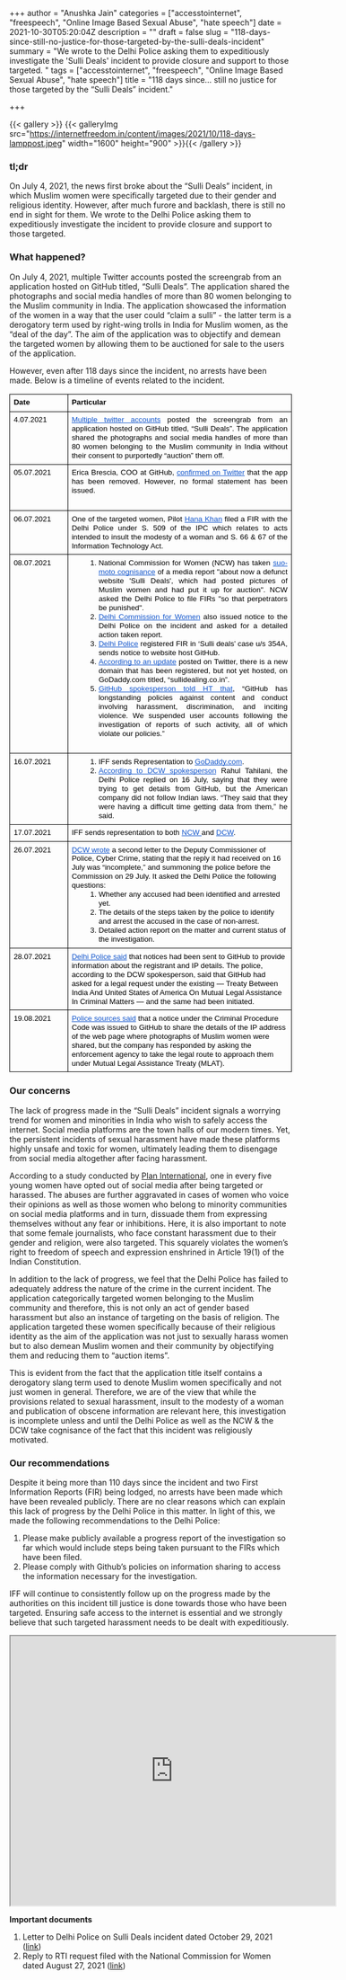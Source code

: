+++
author = "Anushka Jain"
categories = ["accesstointernet", "freespeech", "Online Image Based Sexual Abuse", "hate speech"]
date = 2021-10-30T05:20:04Z
description = ""
draft = false
slug = "118-days-since-still-no-justice-for-those-targeted-by-the-sulli-deals-incident"
summary = "We wrote to the Delhi Police asking them to expeditiously investigate the 'Sulli Deals' incident to provide closure and support to those targeted. "
tags = ["accesstointernet", "freespeech", "Online Image Based Sexual Abuse", "hate speech"]
title = "118 days since… still no justice for those targeted by the “Sulli Deals” incident."

+++


{{< gallery >}}
{{< galleryImg  src="https://internetfreedom.in/content/images/2021/10/118-days-lamppost.jpeg" width="1600" height="900" >}}{{< /gallery >}}

>>>> <form><script src="https://checkout.razorpay.com/v1/payment-button.js" data-payment_button_id="pl_HLkgeWGQLMuddp" async> </script> </form>

### tl;dr

On July 4, 2021, the news first broke about the “Sulli Deals” incident, in which Muslim women were specifically targeted due to their gender and religious identity. However, after much furore and backlash, there is still no end in sight for them. We wrote to the Delhi Police asking them to expeditiously investigate the incident to provide closure and support to those targeted.



### What happened?

On July 4, 2021, multiple Twitter accounts posted the screengrab from an application hosted on GitHub titled, “Sulli Deals”. The application shared the photographs and social media handles of more than 80 women belonging to the Muslim community in India. The application showcased the information of the women in a way that the user could “claim a sulli” - the latter term is a derogatory term used by right-wing trolls in India for Muslim women, as the “deal of the day”. The aim of the application was to objectify and demean the targeted women by allowing them to be auctioned for sale to the users of the application.

However, even after 118 days since the incident, no arrests have been made. Below is a timeline of events related to the incident.

<table style="border:none;border-collapse:collapse;"><colgroup><col width="111"><col width="475"></colgroup><tbody><tr style="height:23.25pt"><td style="border-left:solid #000000 0.5pt;border-right:solid #000000 0.5pt;border-bottom:solid #000000 0.5pt;border-top:solid #000000 0.5pt;vertical-align:top;padding:5pt 5pt 5pt 5pt;overflow:hidden;overflow-wrap:break-word;"><p dir="ltr" style="line-height:1.2;margin-top:0pt;margin-bottom:0pt;"><span style="font-size:10pt;font-family:Arial;color:#000000;background-color:transparent;font-weight:700;font-style:normal;font-variant:normal;text-decoration:none;vertical-align:baseline;white-space:pre;white-space:pre-wrap;">Date</span></p></td><td style="border-left:solid #000000 0.5pt;border-right:solid #000000 0.5pt;border-bottom:solid #000000 0.5pt;border-top:solid #000000 0.5pt;vertical-align:top;padding:5pt 5pt 5pt 5pt;overflow:hidden;overflow-wrap:break-word;"><p dir="ltr" style="line-height:1.2;margin-top:0pt;margin-bottom:0pt;"><span style="font-size:10pt;font-family:Arial;color:#000000;background-color:transparent;font-weight:700;font-style:normal;font-variant:normal;text-decoration:none;vertical-align:baseline;white-space:pre;white-space:pre-wrap;">Particular</span></p></td></tr><tr style="height:0pt"><td style="border-left:solid #000000 0.5pt;border-right:solid #000000 0.5pt;border-bottom:solid #000000 0.5pt;border-top:solid #000000 0.5pt;vertical-align:top;padding:5pt 5pt 5pt 5pt;overflow:hidden;overflow-wrap:break-word;"><p dir="ltr" style="line-height:1.2;margin-top:0pt;margin-bottom:0pt;"><span style="font-size:10pt;font-family:Arial;color:#000000;background-color:transparent;font-weight:400;font-style:normal;font-variant:normal;text-decoration:none;vertical-align:baseline;white-space:pre;white-space:pre-wrap;">4.07.2021</span></p></td><td style="border-left:solid #000000 0.5pt;border-right:solid #000000 0.5pt;border-bottom:solid #000000 0.5pt;border-top:solid #000000 0.5pt;vertical-align:top;padding:5pt 5pt 5pt 5pt;overflow:hidden;overflow-wrap:break-word;"><p dir="ltr" style="line-height:1.2;text-align: justify;margin-top:0pt;margin-bottom:0pt;"><a href="https://twitter.com/khanthefatima/status/1411947663818256384?ref_src=twsrc%5Etfw%7Ctwcamp%5Etweetembed%7Ctwterm%5E1411947663818256384%7Ctwgr%5E%7Ctwcon%5Es1_&amp;ref_url=https%3A%2F%2Finternetfreedom.in%2Fwomens-safety-on-the-internet-intersectionality%2F" style="text-decoration:none;"><span style="font-size:10pt;font-family:Arial;color:#1155cc;background-color:transparent;font-weight:400;font-style:normal;font-variant:normal;text-decoration:underline;-webkit-text-decoration-skip:none;text-decoration-skip-ink:none;vertical-align:baseline;white-space:pre;white-space:pre-wrap;">Multiple twitter accounts</span></a><span style="font-size:10pt;font-family:Arial;color:#000000;background-color:transparent;font-weight:400;font-style:normal;font-variant:normal;text-decoration:none;vertical-align:baseline;white-space:pre;white-space:pre-wrap;"> posted the screengrab from an application hosted on GitHub titled, “Sulli Deals”. The application shared the photographs and social media handles of more than 80 women belonging to the Muslim community in India without their consent to purportedly “auction” them off.</span></p></td></tr><tr style="height:0pt"><td style="border-left:solid #000000 0.5pt;border-right:solid #000000 0.5pt;border-bottom:solid #000000 0.5pt;border-top:solid #000000 0.5pt;vertical-align:top;padding:5pt 5pt 5pt 5pt;overflow:hidden;overflow-wrap:break-word;"><p dir="ltr" style="line-height:1.2;margin-top:0pt;margin-bottom:0pt;"><span style="font-size:10pt;font-family:Arial;color:#000000;background-color:transparent;font-weight:400;font-style:normal;font-variant:normal;text-decoration:none;vertical-align:baseline;white-space:pre;white-space:pre-wrap;">05.07.2021</span></p></td><td style="border-left:solid #000000 0.5pt;border-right:solid #000000 0.5pt;border-bottom:solid #000000 0.5pt;border-top:solid #000000 0.5pt;vertical-align:top;padding:5pt 5pt 5pt 5pt;overflow:hidden;overflow-wrap:break-word;"><p dir="ltr" style="line-height:1.2;text-align: justify;margin-top:0pt;margin-bottom:0pt;"><span style="font-size:10pt;font-family:Arial;color:#000000;background-color:transparent;font-weight:400;font-style:normal;font-variant:normal;text-decoration:none;vertical-align:baseline;white-space:pre;white-space:pre-wrap;">Erica Brescia, COO at GitHub, </span><a href="https://twitter.com/ericabrescia/status/1411765045332111361?s=20" style="text-decoration:none;"><span style="font-size:10pt;font-family:Arial;color:#1155cc;background-color:transparent;font-weight:400;font-style:normal;font-variant:normal;text-decoration:underline;-webkit-text-decoration-skip:none;text-decoration-skip-ink:none;vertical-align:baseline;white-space:pre;white-space:pre-wrap;">confirmed on Twitter</span></a><span style="font-size:10pt;font-family:Arial;color:#000000;background-color:transparent;font-weight:400;font-style:normal;font-variant:normal;text-decoration:none;vertical-align:baseline;white-space:pre;white-space:pre-wrap;"> that the app has been removed. However, no formal statement has been issued.</span></p><br></td></tr><tr style="height:0pt"><td style="border-left:solid #000000 0.5pt;border-right:solid #000000 0.5pt;border-bottom:solid #000000 0.5pt;border-top:solid #000000 0.5pt;vertical-align:top;padding:5pt 5pt 5pt 5pt;overflow:hidden;overflow-wrap:break-word;"><p dir="ltr" style="line-height:1.2;margin-top:0pt;margin-bottom:0pt;"><span style="font-size:10pt;font-family:Arial;color:#000000;background-color:transparent;font-weight:400;font-style:normal;font-variant:normal;text-decoration:none;vertical-align:baseline;white-space:pre;white-space:pre-wrap;">06.07.2021</span></p></td><td style="border-left:solid #000000 0.5pt;border-right:solid #000000 0.5pt;border-bottom:solid #000000 0.5pt;border-top:solid #000000 0.5pt;vertical-align:top;padding:5pt 5pt 5pt 5pt;overflow:hidden;overflow-wrap:break-word;"><p dir="ltr" style="line-height:1.2;text-align: justify;margin-top:0pt;margin-bottom:0pt;"><span style="font-size:10pt;font-family:Arial;color:#000000;background-color:transparent;font-weight:400;font-style:normal;font-variant:normal;text-decoration:none;vertical-align:baseline;white-space:pre;white-space:pre-wrap;">One of the targeted women, Pilot </span><a href="https://twitter.com/girlpilot_/status/1412724267041509383?ref_src=twsrc%5Etfw%7Ctwcamp%5Etweetembed%7Ctwterm%5E1412724267041509383%7Ctwgr%5E%7Ctwcon%5Es1_&amp;ref_url=https%3A%2F%2Fthewire.in%2Fwomen%2Fsulli-deals-github-delhi-police-fir" style="text-decoration:none;"><span style="font-size:10pt;font-family:Arial;color:#1155cc;background-color:transparent;font-weight:400;font-style:normal;font-variant:normal;text-decoration:underline;-webkit-text-decoration-skip:none;text-decoration-skip-ink:none;vertical-align:baseline;white-space:pre;white-space:pre-wrap;">Hana Khan</span></a><span style="font-size:10pt;font-family:Arial;color:#000000;background-color:transparent;font-weight:400;font-style:normal;font-variant:normal;text-decoration:none;vertical-align:baseline;white-space:pre;white-space:pre-wrap;"> filed a FIR with the Delhi Police under S. 509 of the IPC which relates to acts intended to insult the modesty of a woman and S. 66 &amp; 67 of the Information Technology Act.&nbsp;</span></p></td></tr><tr style="height:0pt"><td style="border-left:solid #000000 0.5pt;border-right:solid #000000 0.5pt;border-bottom:solid #000000 0.5pt;border-top:solid #000000 0.5pt;vertical-align:top;padding:5pt 5pt 5pt 5pt;overflow:hidden;overflow-wrap:break-word;"><p dir="ltr" style="line-height:1.2;margin-top:0pt;margin-bottom:0pt;"><span style="font-size:10pt;font-family:Arial;color:#000000;background-color:transparent;font-weight:400;font-style:normal;font-variant:normal;text-decoration:none;vertical-align:baseline;white-space:pre;white-space:pre-wrap;">08.07.2021</span></p></td><td style="border-left:solid #000000 0.5pt;border-right:solid #000000 0.5pt;border-bottom:solid #000000 0.5pt;border-top:solid #000000 0.5pt;vertical-align:top;padding:5pt 5pt 5pt 5pt;overflow:hidden;overflow-wrap:break-word;"><ol style="margin-top:0;margin-bottom:0;padding-inline-start:48px;"><li dir="ltr" style="list-style-type:decimal;font-size:10pt;font-family:Arial;color:#000000;background-color:transparent;font-weight:400;font-style:normal;font-variant:normal;text-decoration:none;vertical-align:baseline;white-space:pre;" aria-level="1"><p dir="ltr" style="line-height:1.2;text-align: justify;margin-top:0pt;margin-bottom:0pt;" role="presentation"><span style="font-size:10pt;font-family:Arial;color:#000000;background-color:transparent;font-weight:400;font-style:normal;font-variant:normal;text-decoration:none;vertical-align:baseline;white-space:pre;white-space:pre-wrap;">National Commission for Women (NCW) has taken </span><a href="https://twitter.com/ani/status/1413110845643444224" style="text-decoration:none;"><span style="font-size:10pt;font-family:Arial;color:#1155cc;background-color:transparent;font-weight:400;font-style:normal;font-variant:normal;text-decoration:underline;-webkit-text-decoration-skip:none;text-decoration-skip-ink:none;vertical-align:baseline;white-space:pre;white-space:pre-wrap;">suo-moto cognisance</span></a><span style="font-size:10pt;font-family:Arial;color:#000000;background-color:transparent;font-weight:400;font-style:normal;font-variant:normal;text-decoration:none;vertical-align:baseline;white-space:pre;white-space:pre-wrap;"> of a media report "about now a defunct website 'Sulli Deals', which had posted pictures of Muslim women and had put it up for auction". NCW asked the Delhi Police to file FIRs "so that perpetrators be punished".</span></p></li><li dir="ltr" style="list-style-type:decimal;font-size:10pt;font-family:Arial;color:#000000;background-color:transparent;font-weight:400;font-style:normal;font-variant:normal;text-decoration:none;vertical-align:baseline;white-space:pre;" aria-level="1"><p dir="ltr" style="line-height:1.2;text-align: justify;margin-top:0pt;margin-bottom:0pt;" role="presentation"><a href="https://twitter.com/SwatiJaiHind/status/1412733909586956294?s=20" style="text-decoration:none;"><span style="font-size:10pt;font-family:Arial;color:#1155cc;background-color:transparent;font-weight:400;font-style:normal;font-variant:normal;text-decoration:underline;-webkit-text-decoration-skip:none;text-decoration-skip-ink:none;vertical-align:baseline;white-space:pre;white-space:pre-wrap;">Delhi Commission for Women</span></a><span style="font-size:10pt;font-family:Arial;color:#000000;background-color:transparent;font-weight:400;font-style:normal;font-variant:normal;text-decoration:none;vertical-align:baseline;white-space:pre;white-space:pre-wrap;"> also issued notice to the Delhi Police on the incident and asked for a detailed action taken report.</span></p></li><li dir="ltr" style="list-style-type:decimal;font-size:10pt;font-family:Arial;color:#000000;background-color:transparent;font-weight:400;font-style:normal;font-variant:normal;text-decoration:none;vertical-align:baseline;white-space:pre;" aria-level="1"><p dir="ltr" style="line-height:1.2;text-align: justify;margin-top:0pt;margin-bottom:0pt;" role="presentation"><a href="https://theprint.in/india/delhi-police-registers-fir-in-sulli-deals-case-sends-notice-to-website-host-github/692439/" style="text-decoration:none;"><span style="font-size:10pt;font-family:Arial;color:#1155cc;background-color:transparent;font-weight:400;font-style:normal;font-variant:normal;text-decoration:underline;-webkit-text-decoration-skip:none;text-decoration-skip-ink:none;vertical-align:baseline;white-space:pre;white-space:pre-wrap;">Delhi Police</span></a><span style="font-size:10pt;font-family:Arial;color:#000000;background-color:transparent;font-weight:400;font-style:normal;font-variant:normal;text-decoration:none;vertical-align:baseline;white-space:pre;white-space:pre-wrap;"> registered FIR in ‘Sulli deals’ case u/s 354A, sends notice to website host GitHub.</span></p></li><li dir="ltr" style="list-style-type:decimal;font-size:10pt;font-family:Arial;color:#000000;background-color:transparent;font-weight:400;font-style:normal;font-variant:normal;text-decoration:none;vertical-align:baseline;white-space:pre;" aria-level="1"><p dir="ltr" style="line-height:1.2;text-align: justify;margin-top:0pt;margin-bottom:0pt;" role="presentation"><a href="https://mobile.twitter.com/AsiyaSiddiqui69/status/1413027802513698819" style="text-decoration:none;"><span style="font-size:10pt;font-family:Arial;color:#1155cc;background-color:transparent;font-weight:400;font-style:normal;font-variant:normal;text-decoration:underline;-webkit-text-decoration-skip:none;text-decoration-skip-ink:none;vertical-align:baseline;white-space:pre;white-space:pre-wrap;">According to an update</span></a><span style="font-size:10pt;font-family:Arial;color:#000000;background-color:transparent;font-weight:400;font-style:normal;font-variant:normal;text-decoration:none;vertical-align:baseline;white-space:pre;white-space:pre-wrap;"> posted on Twitter, there is a new domain that has been registered, but not yet hosted, on GoDaddy.com titled, “sullidealing.co.in”.</span></p></li><li dir="ltr" style="list-style-type:decimal;font-size:10pt;font-family:Arial;color:#000000;background-color:transparent;font-weight:400;font-style:normal;font-variant:normal;text-decoration:none;vertical-align:baseline;white-space:pre;" aria-level="1"><p dir="ltr" style="line-height:1.2;text-align: justify;margin-top:0pt;margin-bottom:0pt;" role="presentation"><a href="https://www.hindustantimes.com/cities/delhi-news/delhi-police-file-fir-send-notice-to-github-after-muslim-women-put-up-for-sale-on-app-101625768546445.html" style="text-decoration:none;"><span style="font-size:10pt;font-family:Arial;color:#1155cc;background-color:transparent;font-weight:400;font-style:normal;font-variant:normal;text-decoration:underline;-webkit-text-decoration-skip:none;text-decoration-skip-ink:none;vertical-align:baseline;white-space:pre;white-space:pre-wrap;">GitHub spokesperson told HT that</span></a><span style="font-size:10pt;font-family:Arial;color:#000000;background-color:transparent;font-weight:400;font-style:normal;font-variant:normal;text-decoration:none;vertical-align:baseline;white-space:pre;white-space:pre-wrap;">, “GitHub has longstanding policies against content and conduct involving harassment, discrimination, and inciting violence. We suspended user accounts following the investigation of reports of such activity, all of which violate our policies.”</span></p></li></ol><br></td></tr><tr style="height:0pt"><td style="border-left:solid #000000 0.5pt;border-right:solid #000000 0.5pt;border-bottom:solid #000000 0.5pt;border-top:solid #000000 0.5pt;vertical-align:top;padding:5pt 5pt 5pt 5pt;overflow:hidden;overflow-wrap:break-word;"><p dir="ltr" style="line-height:1.2;margin-top:0pt;margin-bottom:0pt;"><span style="font-size:10pt;font-family:Arial;color:#000000;background-color:transparent;font-weight:400;font-style:normal;font-variant:normal;text-decoration:none;vertical-align:baseline;white-space:pre;white-space:pre-wrap;">16.07.2021</span></p></td><td style="border-left:solid #000000 0.5pt;border-right:solid #000000 0.5pt;border-bottom:solid #000000 0.5pt;border-top:solid #000000 0.5pt;vertical-align:top;padding:5pt 5pt 5pt 5pt;overflow:hidden;overflow-wrap:break-word;"><ol style="margin-top:0;margin-bottom:0;padding-inline-start:48px;"><li dir="ltr" style="list-style-type:decimal;font-size:10pt;font-family:Arial;color:#000000;background-color:transparent;font-weight:400;font-style:normal;font-variant:normal;text-decoration:none;vertical-align:baseline;white-space:pre;" aria-level="1"><p dir="ltr" style="line-height:1.2;text-align: justify;margin-top:0pt;margin-bottom:0pt;" role="presentation"><span style="font-size:10pt;font-family:Arial;color:#000000;background-color:transparent;font-weight:400;font-style:normal;font-variant:normal;text-decoration:none;vertical-align:baseline;white-space:pre;white-space:pre-wrap;">IFF sends Representation to </span><a href="https://drive.google.com/file/d/1jURbsXGonHu-kEM1knCCK7wi3kQRfFYQ/view" style="text-decoration:none;"><span style="font-size:10pt;font-family:Arial;color:#1155cc;background-color:transparent;font-weight:400;font-style:normal;font-variant:normal;text-decoration:underline;-webkit-text-decoration-skip:none;text-decoration-skip-ink:none;vertical-align:baseline;white-space:pre;white-space:pre-wrap;">GoDaddy.com</span></a><span style="font-size:10pt;font-family:Arial;color:#000000;background-color:transparent;font-weight:400;font-style:normal;font-variant:normal;text-decoration:none;vertical-align:baseline;white-space:pre;white-space:pre-wrap;">.</span></p></li><li dir="ltr" style="list-style-type:decimal;font-size:10pt;font-family:Arial;color:#000000;background-color:transparent;font-weight:400;font-style:normal;font-variant:normal;text-decoration:none;vertical-align:baseline;white-space:pre;" aria-level="1"><p dir="ltr" style="line-height:1.2;text-align: justify;margin-top:0pt;margin-bottom:0pt;" role="presentation"><a href="https://indiaaheadnews.com/india/sulli-deals-a-month-on-women-question-why-no-arrests-in-hate-crime-39885/" style="text-decoration:none;"><span style="font-size:10pt;font-family:Arial;color:#1155cc;background-color:#ffffff;font-weight:400;font-style:normal;font-variant:normal;text-decoration:underline;-webkit-text-decoration-skip:none;text-decoration-skip-ink:none;vertical-align:baseline;white-space:pre;white-space:pre-wrap;">According to DCW spokesperson</span></a><span style="font-size:10pt;font-family:Arial;color:#000000;background-color:#ffffff;font-weight:400;font-style:normal;font-variant:normal;text-decoration:none;vertical-align:baseline;white-space:pre;white-space:pre-wrap;"> Rahul Tahilani, the Delhi Police replied on 16 July, saying that they were trying to get details from GitHub, but the American company did not follow Indian laws. “They said that they were having a difficult time getting data from them,” he said.</span></p></li></ol></td></tr><tr style="height:22.39892578125pt"><td style="border-left:solid #000000 0.5pt;border-right:solid #000000 0.5pt;border-bottom:solid #000000 0.5pt;border-top:solid #000000 0.5pt;vertical-align:top;padding:5pt 5pt 5pt 5pt;overflow:hidden;overflow-wrap:break-word;"><p dir="ltr" style="line-height:1.2;margin-top:0pt;margin-bottom:0pt;"><span style="font-size:10pt;font-family:Arial;color:#000000;background-color:transparent;font-weight:400;font-style:normal;font-variant:normal;text-decoration:none;vertical-align:baseline;white-space:pre;white-space:pre-wrap;">17.07.2021</span></p></td><td style="border-left:solid #000000 0.5pt;border-right:solid #000000 0.5pt;border-bottom:solid #000000 0.5pt;border-top:solid #000000 0.5pt;vertical-align:top;padding:5pt 5pt 5pt 5pt;overflow:hidden;overflow-wrap:break-word;"><p dir="ltr" style="line-height:1.2;margin-top:0pt;margin-bottom:0pt;"><span style="font-size:10pt;font-family:Arial;color:#000000;background-color:transparent;font-weight:400;font-style:normal;font-variant:normal;text-decoration:none;vertical-align:baseline;white-space:pre;white-space:pre-wrap;">IFF sends representation to both </span><a href="https://drive.google.com/file/d/1GlRY0sA497pXbSZpvw5WpIf8MxUOTgGt/view" style="text-decoration:none;"><span style="font-size:10pt;font-family:Arial;color:#1155cc;background-color:transparent;font-weight:400;font-style:normal;font-variant:normal;text-decoration:underline;-webkit-text-decoration-skip:none;text-decoration-skip-ink:none;vertical-align:baseline;white-space:pre;white-space:pre-wrap;">NCW </span></a><span style="font-size:10pt;font-family:Arial;color:#000000;background-color:transparent;font-weight:400;font-style:normal;font-variant:normal;text-decoration:none;vertical-align:baseline;white-space:pre;white-space:pre-wrap;">and </span><a href="https://drive.google.com/file/d/1XXquVPbXf-12Wv9Z797N5jQFgpzWCAJ8/view" style="text-decoration:none;"><span style="font-size:10pt;font-family:Arial;color:#1155cc;background-color:transparent;font-weight:400;font-style:normal;font-variant:normal;text-decoration:underline;-webkit-text-decoration-skip:none;text-decoration-skip-ink:none;vertical-align:baseline;white-space:pre;white-space:pre-wrap;">DCW</span></a><span style="font-size:10pt;font-family:Arial;color:#000000;background-color:transparent;font-weight:400;font-style:normal;font-variant:normal;text-decoration:none;vertical-align:baseline;white-space:pre;white-space:pre-wrap;">.</span></p></td></tr><tr style="height:22.39892578125pt"><td style="border-left:solid #000000 0.5pt;border-right:solid #000000 0.5pt;border-bottom:solid #000000 0.5pt;border-top:solid #000000 0.5pt;vertical-align:top;padding:5pt 5pt 5pt 5pt;overflow:hidden;overflow-wrap:break-word;"><p dir="ltr" style="line-height:1.2;margin-top:0pt;margin-bottom:0pt;"><span style="font-size:10pt;font-family:Arial;color:#000000;background-color:transparent;font-weight:400;font-style:normal;font-variant:normal;text-decoration:none;vertical-align:baseline;white-space:pre;white-space:pre-wrap;">26.07.2021</span></p></td><td style="border-left:solid #000000 0.5pt;border-right:solid #000000 0.5pt;border-bottom:solid #000000 0.5pt;border-top:solid #000000 0.5pt;vertical-align:top;padding:5pt 5pt 5pt 5pt;overflow:hidden;overflow-wrap:break-word;"><p dir="ltr" style="line-height:1.2;margin-top:0pt;margin-bottom:0pt;"><a href="https://twitter.com/SwatiJaiHind/status/1420290845073313796?s=20" style="text-decoration:none;"><span style="font-size:10pt;font-family:Arial;color:#1155cc;background-color:transparent;font-weight:400;font-style:normal;font-variant:normal;text-decoration:underline;-webkit-text-decoration-skip:none;text-decoration-skip-ink:none;vertical-align:baseline;white-space:pre;white-space:pre-wrap;">DCW wrote</span></a><span style="font-size:10pt;font-family:Arial;color:#000000;background-color:transparent;font-weight:400;font-style:normal;font-variant:normal;text-decoration:none;vertical-align:baseline;white-space:pre;white-space:pre-wrap;"> a second letter to the Deputy Commissioner of Police, Cyber Crime, stating that the reply it had received on 16 July was “incomplete,” and summoning the police before the Commission on 29 July. It asked the Delhi Police the following questions:&nbsp;</span></p><ol style="margin-top:0;margin-bottom:0;padding-inline-start:48px;"><li dir="ltr" style="list-style-type:decimal;font-size:10pt;font-family:Arial;color:#000000;background-color:transparent;font-weight:400;font-style:normal;font-variant:normal;text-decoration:none;vertical-align:baseline;white-space:pre;" aria-level="1"><p dir="ltr" style="line-height:1.2;margin-top:0pt;margin-bottom:0pt;" role="presentation"><span style="font-size:10pt;font-family:Arial;color:#000000;background-color:transparent;font-weight:400;font-style:normal;font-variant:normal;text-decoration:none;vertical-align:baseline;white-space:pre;white-space:pre-wrap;">Whether any accused had been identified and arrested yet.&nbsp;</span></p></li><li dir="ltr" style="list-style-type:decimal;font-size:10pt;font-family:Arial;color:#000000;background-color:transparent;font-weight:400;font-style:normal;font-variant:normal;text-decoration:none;vertical-align:baseline;white-space:pre;" aria-level="1"><p dir="ltr" style="line-height:1.2;margin-top:0pt;margin-bottom:0pt;" role="presentation"><span style="font-size:10pt;font-family:Arial;color:#000000;background-color:transparent;font-weight:400;font-style:normal;font-variant:normal;text-decoration:none;vertical-align:baseline;white-space:pre;white-space:pre-wrap;">The details of the steps taken by the police to identify and arrest the accused in the case of non-arrest.&nbsp;</span></p></li><li dir="ltr" style="list-style-type:decimal;font-size:10pt;font-family:Arial;color:#000000;background-color:transparent;font-weight:400;font-style:normal;font-variant:normal;text-decoration:none;vertical-align:baseline;white-space:pre;" aria-level="1"><p dir="ltr" style="line-height:1.2;margin-top:0pt;margin-bottom:0pt;" role="presentation"><span style="font-size:10pt;font-family:Arial;color:#000000;background-color:transparent;font-weight:400;font-style:normal;font-variant:normal;text-decoration:none;vertical-align:baseline;white-space:pre;white-space:pre-wrap;">Detailed action report on the matter and current status of the investigation.</span></p></li></ol></td></tr><tr style="height:22.39892578125pt"><td style="border-left:solid #000000 0.5pt;border-right:solid #000000 0.5pt;border-bottom:solid #000000 0.5pt;border-top:solid #000000 0.5pt;vertical-align:top;padding:5pt 5pt 5pt 5pt;overflow:hidden;overflow-wrap:break-word;"><p dir="ltr" style="line-height:1.2;margin-top:0pt;margin-bottom:0pt;"><span style="font-size:10pt;font-family:Arial;color:#000000;background-color:transparent;font-weight:400;font-style:normal;font-variant:normal;text-decoration:none;vertical-align:baseline;white-space:pre;white-space:pre-wrap;">28.07.2021</span></p></td><td style="border-left:solid #000000 0.5pt;border-right:solid #000000 0.5pt;border-bottom:solid #000000 0.5pt;border-top:solid #000000 0.5pt;vertical-align:top;padding:5pt 5pt 5pt 5pt;overflow:hidden;overflow-wrap:break-word;"><p dir="ltr" style="line-height:1.2;margin-top:0pt;margin-bottom:0pt;"><a href="https://indiaaheadnews.com/india/sulli-deals-a-month-on-women-question-why-no-arrests-in-hate-crime-39885/" style="text-decoration:none;"><span style="font-size:10pt;font-family:Arial;color:#1155cc;background-color:transparent;font-weight:400;font-style:normal;font-variant:normal;text-decoration:underline;-webkit-text-decoration-skip:none;text-decoration-skip-ink:none;vertical-align:baseline;white-space:pre;white-space:pre-wrap;">Delhi Police said</span></a><span style="font-size:10pt;font-family:Arial;color:#000000;background-color:transparent;font-weight:400;font-style:normal;font-variant:normal;text-decoration:none;vertical-align:baseline;white-space:pre;white-space:pre-wrap;"> that notices had been sent to GitHub to provide information about the registrant and IP details. The police, according to the DCW spokesperson, said that GitHub had asked for a legal request under the existing — Treaty Between India And United States of America On Mutual Legal Assistance In Criminal Matters — and the same had been initiated.&nbsp;</span></p></td></tr><tr style="height:0pt"><td style="border-left:solid #000000 0.5pt;border-right:solid #000000 0.5pt;border-bottom:solid #000000 0.5pt;border-top:solid #000000 0.5pt;vertical-align:top;padding:5pt 5pt 5pt 5pt;overflow:hidden;overflow-wrap:break-word;"><p dir="ltr" style="line-height:1.2;margin-top:0pt;margin-bottom:0pt;"><span style="font-size:10pt;font-family:Arial;color:#000000;background-color:transparent;font-weight:400;font-style:normal;font-variant:normal;text-decoration:none;vertical-align:baseline;white-space:pre;white-space:pre-wrap;">19.08.2021</span></p></td><td style="border-left:solid #000000 0.5pt;border-right:solid #000000 0.5pt;border-bottom:solid #000000 0.5pt;border-top:solid #000000 0.5pt;vertical-align:top;padding:5pt 5pt 5pt 5pt;overflow:hidden;overflow-wrap:break-word;"><p dir="ltr" style="line-height:1.2;margin-top:0pt;margin-bottom:0pt;"><a href="https://www.thehindu.com/news/cities/Delhi/probe-in-sulli-deals-case-hits-legal-hurdle/article35987910.ece" style="text-decoration:none;"><span style="font-size:10pt;font-family:Arial;color:#1155cc;background-color:transparent;font-weight:400;font-style:normal;font-variant:normal;text-decoration:underline;-webkit-text-decoration-skip:none;text-decoration-skip-ink:none;vertical-align:baseline;white-space:pre;white-space:pre-wrap;">Police sources said</span></a><span style="font-size:10pt;font-family:Arial;color:#000000;background-color:transparent;font-weight:400;font-style:normal;font-variant:normal;text-decoration:none;vertical-align:baseline;white-space:pre;white-space:pre-wrap;"> that a notice under the Criminal Procedure Code was issued to GitHub to share the details of the IP address of the web page where photographs of Muslim women were shared, but the company has responded by asking the enforcement agency to take the legal route to approach them under Mutual Legal Assistance Treaty (MLAT).</span></p></td></tr></tbody></table>



### Our concerns

The lack of progress made in the “Sulli Deals” incident signals a worrying trend for women and minorities in India who wish to safely access the internet. Social media platforms are the town halls of our modern times. Yet, the persistent incidents of sexual harassment have made these platforms highly unsafe and toxic for women, ultimately leading them to disengage from social media altogether after facing harassment.

According to a study conducted by [Plan International](https://www.aljazeera.com/news/2020/10/5/toxic-online-abuse-drives-women-girls-from-social-media), one in every five young women have opted out of social media after being targeted or harassed. The abuses are further aggravated in cases of women who voice their opinions as well as those women who belong to minority communities on social media platforms and in turn, dissuade them from expressing themselves without any fear or inhibitions. Here, it is also important to note that some female journalists, who face constant harassment due to their gender and religion, were also targeted. This squarely violates the women’s right to freedom of speech and expression enshrined in Article 19(1) of the Indian Constitution.

In addition to the lack of progress, we feel that the Delhi Police has failed to adequately address the nature of the crime in the current incident. The application categorically targeted women belonging to the Muslim community and therefore, this is not only an act of gender based harassment but also an instance of targeting on the basis of religion. The application targeted these women specifically because of their religious identity as the aim of the application was not just to sexually harass women but to also demean Muslim women and their community by objectifying them and reducing them to “auction items”.

This is evident from the fact that the application title itself contains a derogatory slang term used to denote Muslim women specifically and not just women in general. Therefore, we are of the view that while the provisions related to sexual harassment, insult to the modesty of a woman and publication of obscene information are relevant here, this investigation is incomplete unless and until the Delhi Police as well as the NCW & the DCW take cognisance of the fact that this incident was religiously motivated.



### Our recommendations

Despite it being more than 110 days since the incident and two First Information Reports (FIR) being lodged, no arrests have been made which have been revealed publicly. There are no clear reasons which can explain this lack of progress by the Delhi Police in this matter. In light of this, we made the following recommendations to the Delhi Police:

1. Please make publicly available a progress report of the investigation so far which would include steps being taken pursuant to the FIRs which have been filed.
2. Please comply with Github’s policies on information sharing to access the information necessary for the investigation.

IFF will continue to consistently follow up on the progress made by the authorities on this incident till justice is done towards those who have been targeted. Ensuring safe access to the internet is essential and we strongly believe that such targeted harassment needs to be dealt with expeditiously.

<iframe src="https://drive.google.com/file/d/1dgIOyo5J_a_s_ZaGnvudMUgIaP-DspUN/preview" width="580" height="480"></iframe>

**Important documents**

1. Letter to Delhi Police on Sulli Deals incident dated October 29, 2021 ([link](https://drive.google.com/file/d/1clfu8cJ2T8DQV0wOjSCYG1XjB_QfmXDa/view?usp=sharing))
2. Reply to RTI request filed with the National Commission for Women dated August 27, 2021 ([link](https://drive.google.com/file/d/1-cVkDPBaHKWzmIz8BKFbTzsqByKDDkl2/view?usp=sharing))

> > > <form><script src="https://cdn.razorpay.com/static/widget/subscription-button.js" data-subscription_button_id="pl_HLk5qU1K35hmPH" data-button_theme="brand-color" async> </script> </form>


